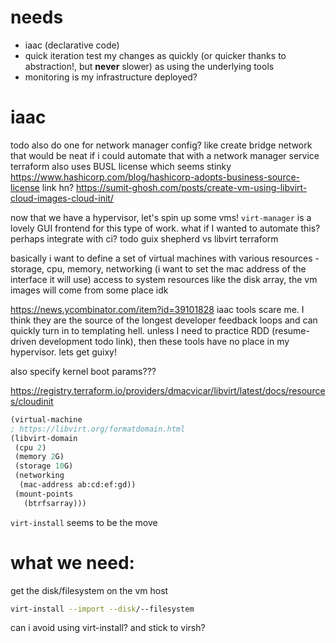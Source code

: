 # needs
- iaac (declarative code)
- quick iteration
    test my changes as quickly (or quicker thanks to abstraction!, but **never** slower) as using the underlying tools
- monitoring 
    is my infrastructure deployed?
    
# iaac
todo also do one for network manager config?
like create bridge network that would be neat if i could automate that with a network manager service
terraform also uses BUSL license which seems stinky https://www.hashicorp.com/blog/hashicorp-adopts-business-source-license link hn?
https://sumit-ghosh.com/posts/create-vm-using-libvirt-cloud-images-cloud-init/

now that we have a hypervisor, let's spin up some vms!
`virt-manager` is a lovely GUI frontend for this type of work. what if I wanted to automate this? perhaps integrate with ci?
todo guix shepherd vs libvirt terraform

basically i want to define a set of virtual machines with various resources - storage, cpu, memory, networking (i want to set the mac address of the interface it will use) access to system resources like the disk array, 
the vm images will come from some place idk

https://news.ycombinator.com/item?id=39101828
iaac tools scare me. I think they are the source of the longest developer feedback loops and can quickly turn in to templating hell.
unless I need to practice RDD (resume-driven development todo link), then these tools have no place in my hypervisor. lets get guixy!

also specify kernel boot params???

https://registry.terraform.io/providers/dmacvicar/libvirt/latest/docs/resources/cloudinit

```scm
(virtual-machine
; https://libvirt.org/formatdomain.html
(libvirt-domain
 (cpu 2)
 (memory 2G)
 (storage 10G)
 (networking
  (mac-address ab:cd:ef:gd))
 (mount-points
   (btrfsarray)))
```



`virt-install` seems to be the move



# what we need:

get the disk/filesystem on the vm host

```sh
virt-install --import --disk/--filesystem
```

can i avoid using virt-install? and stick to virsh?

